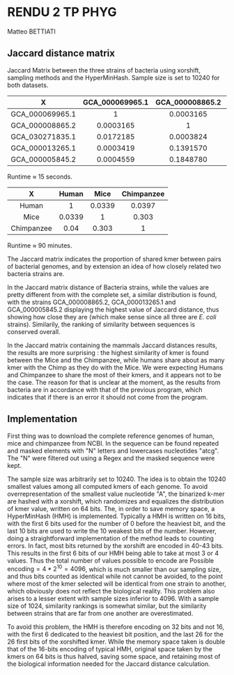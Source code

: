 # RENDU 2 TP PHYG

Matteo BETTIATI

## Jaccard distance matrix

Jaccard Matrix between the three strains of bacteria using xorshift, sampling methods and the HyperMinHash. Sample size is set to 10240 for both datasets.

X| GCA_000069965.1 | GCA_000008865.2 | GCA_030271835.1 | GCA_000013265.1 | GCA_000005845.2
:---: | :---: | :---: | :---: | :---: | :---: | 
GCA_000069965.1 | 1 | 0.0003165 | 0.0172185 | 0.0003419 | 0.0004559 |
GCA_000008865.2 | 0.0003165 | 1 | 0.0003824 | 0.1391570 | 0.1848780 |
GCA_030271835.1 | 0.0172185 | 0.0003824 | 1 | 0.0003907 | 0.0006351 |
GCA_000013265.1 | 0.0003419 | 0.1391570 | 0.0003907 | 1 | 0.1833134 |
GCA_000005845.2 | 0.0004559 | 0.1848780 | 0.0006351 | 0.1833134 | 1 |

Runtime $\approx$ 15 seconds.

X| Human | Mice | Chimpanzee
:---: | :---: | :---: | :---: 
Human | 1 | 0.0339 | 0.0397 |
Mice| 0.0339 | 1 | 0.303 |
Chimpanzee | 0.04 | 0.303 | 1 |

Runtime $\approx$ 90 minutes.

The Jaccard matrix indicates the proportion of shared kmer between pairs of bacterial genomes, and by extension an idea of how closely related two bacteria strains are.

In the Jaccard matrix distance of Bacteria strains, while the values are pretty different from with the complete set, a similar distribution is found, with the strains GCA_000008865.2, GCA_000013265.1 and GCA_000005845.2 displaying the highest value of Jaccard distance, thus showing how close they are (which make sense since all three are *E. coli* strains). Similarily, the ranking of similarity between sequences is conserved overall.

In the Jaccard matrix containing the mammals Jaccard distances results, the results are more surprising : the highest similarity of kmer is found between the Mice and the Chimpanzee, while humans share about as many kmer with the Chimp as they do with the Mice. We were expecting Humans and Chimpanzee to share the most of their kmers, and it appears not to be the case. The reason for that is unclear at the moment, as the results from bacteria are in accordance with that of the previous program, which indicates that if there is an error it should not come from the program.

## Implementation

First thing was to download the complete reference genomes of human, mice and chimpanzee from NCBI. In the sequence can be found repeated and masked elements with "N" letters and lowercases nucleotides "atcg". The "N" were filtered out using a Regex and the masked sequence were kept.

The sample size was arbitrarily set to 10240. The idea is to obtain the 10240 smallest values among all computed kmers of each genome. To avoid overrepresentation of the smallest value nucleotide "A", the binarized k-mer are hashed with a xorshift, which randomizes and equalizes the distribution of kmer value, written on 64 bits. The, in order to save memory space, a HyperMinHash (HMH) is implemented. Typically a HMH is written on 16 bits, with the first 6 bits used for the number of 0 before the heaviest bit, and the last 10 bits are used to write the 10 weakest bits of the number. However, doing a straightforward implementation of the method leads to counting errors. In fact, most bits returned by the xorshift are encoded in 40-43 bits. This results in the first 6 bits of our HMH being able to take at most 3 or 4 values. Thus the total number of values possible to encode are $\text{Possible encoding} = 4*2^{10} = 4096$, which is much smaller than our sampling size, and thus bits counted as identical while not cannot be avoided, to the point where most of the kmer selected will be identical from one strain to another, which obviously does not reflect the biological reality. This problem also arises to a lesser extent with sample sizes inferior to 4096. With a sample size of 1024, similarity rankings is somewhat similar, but the similarity between strains that are far from one another are overestimated. <br>

To avoid this problem, the HMH is therefore encoding on 32 bits and not 16, with the first 6 dedicated to the heaviest bit position, and the last 26 for the 26 first bits of the xorshifted kmer. While the memory space taken is double that of the 16-bits encoding of typical HMH, original space taken by the kmers on 64 bits is thus halved, saving some space, and retaining most of the biological information needed for the Jaccard distance calculation. <br>

